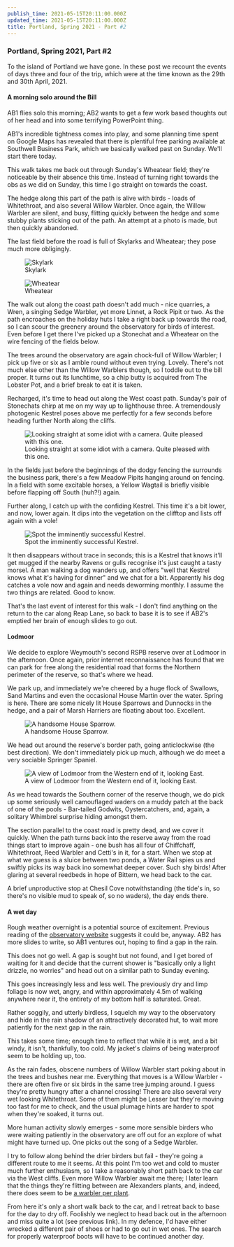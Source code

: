 ```yaml
---
publish_time: 2021-05-15T20:11:00.000Z
updated_time: 2021-05-15T20:11:00.000Z
title: Portland, Spring 2021 - Part #2 
---
```


### Portland, Spring 2021, Part #2

To the island of Portland we have gone. In these post we recount the events
of days three and four of the trip, which were at the time known as the 29th
and 30th April, 2021.

#### A morning solo around the Bill

AB1 flies solo this morning; AB2 wants to get a few work based
thoughts out of her head and into some terrifying PowerPoint thing.

AB1's incredible tightness comes into play, and some
planning time spent on Google Maps has revealed that there is
plentiful free parking available at Southwell Business Park, which we
basically walked past on Sunday. We'll start there today.

This walk takes me back out through Sunday's Wheatear field; they're
noticeable by their absence this time. Instead of turning right
towards the obs as we did on Sunday, this time I go straight on
towards the coast.

The hedge along this part of the path is alive with birds - loads of
Whitethroat, and also several Willow Warbler. Once again, the Willow
Warbler are silent, and busy, flitting quickly between the hedge and
some stubby plants sticking out of the path. An attempt at a photo is
made, but then quickly abandoned.

The last field before the road is full of Skylarks and Wheatear; they pose
much more obligingly.

<figure class="figure">
    <img
        src="skylark.png"
        class="figure-img img-fluid rounded"
        alt="Skylark"/>
    <figcaption class="figure-caption text-center">
        Skylark
    </figcaption>
</figure>

<figure class="figure">
    <img
        src="wheatear.png"
        class="figure-img img-fluid rounded"
        alt="Wheatear"/>
    <figcaption class="figure-caption text-center">
        Wheatear
    </figcaption>
</figure>

The walk out along the coast path doesn't add much - nice quarries, a
Wren, a singing Sedge Warbler, yet more Linnet, a Rock Pipit or
two. As the path encroaches on the holiday huts I take a right back up
towards the road, so I can scour the greenery around the observatory
for birds of interest. Even before I get there I've picked up a
Stonechat and a Wheatear on the wire fencing of the fields below.

The trees around the observatory are again chock-full of Willow
Warbler; I pick up five or six as I amble round without even
trying. Lovely. There's not much else other than the Willow Warblers
though, so I toddle out to the bill proper. It turns out its
lunchtime, so a chip butty is acquired from The Lobster Pot, and a
brief break to eat it is taken.

Recharged, it's time to head out along the West coast path. Sunday's
pair of Stonechats chirp at me on my way up to lighthouse three. A
tremendously photogenic Kestrel poses above me perfectly for a few
seconds before heading further North along the cliffs.

<figure class="figure">
    <img
        src="kestrel-phwoar.png"
        class="figure-img img-fluid rounded"
        alt="Looking straight at some idiot with a camera. Quite pleased with
         this one."/>
    <figcaption class="figure-caption text-center">
        Looking straight at some idiot with a camera. Quite pleased with this one.
    </figcaption>
</figure>

In the fields just before the beginnings of the dodgy fencing the
surrounds the business park, there's a few Meadow Pipits hanging
around on fencing. In a field with some excitable horses, a Yellow
Wagtail is briefly visible before flapping off South (huh?!) again.

Further along, I catch up with the confiding Kestrel. This time it's a
bit lower, and now, lower again. It dips into the vegetation on the
clifftop and lists off again with a vole! 

<figure class="figure">
    <img
        src="kestrel-tail.png"
        class="figure-img img-fluid rounded"
        alt="Spot the imminently successful Kestrel."/>
    <figcaption class="figure-caption text-center">
        Spot the imminently successful Kestrel.
    </figcaption>
</figure>

It then disappears without trace in seconds; this is a Kestrel that knows it'll
get mugged if the nearby Ravens or gulls recognise it's just caught a tasty
morsel. A man walking a dog wanders up, and offers "well that Kestrel knows
what it's having for dinner" and we chat for a bit. Apparently his dog
catches a vole now and again and needs deworming monthly. I assume the two
things are related. Good to know. 

That's the last event of interest for this walk - I don't find
anything on the return to the car along Reap Lane, so back to
base it is to see if AB2's emptied her brain of enough slides to go out.

#### Lodmoor

We decide to explore Weymouth's second RSPB reserve over at Lodmoor in
the afternoon. Once again, prior internet reconnaissance has found
that we can park for free along the residential road that forms the
Northern perimeter of the reserve, so that's where we head.

We park up, and immediately we're cheered by a huge flock of Swallows,
Sand Martins and even the occasional House Martin over the
water. Spring is here. There are some nicely lit House Sparrows and
Dunnocks in the hedge, and a pair of Marsh Harriers are floating
about too. Excellent.

<figure class="figure">
    <img
        src="house-sparrow.png"
        class="figure-img img-fluid rounded"
        alt="A handsome House Sparrow."/>
    <figcaption class="figure-caption text-center">
        A handsome House Sparrow.
    </figcaption>
</figure>

We head out around the reserve's border path, going anticlockwise (the
best direction). We don't immediately pick up much, although we do
meet a very sociable Springer Spaniel. 

<figure class="figure">
    <img
        src="lodmoor.png"
        class="figure-img img-fluid rounded"
        alt="A view of Lodmoor from the Western end of it, looking East."/>
    <figcaption class="figure-caption text-center">
        A view of Lodmoor from the Western end of it, looking East.
    </figcaption>
</figure>

As we head towards the Southern
corner of the reserve though, we do pick up some seriously well
camouflaged waders on a muddy patch at the back of one of the pools -
Bar-tailed Godwits, Oystercatchers, and, again, a solitary Whimbrel
surprise hiding amongst them.

The section parallel to the coast road is pretty dead, and we cover it
quickly. When the path turns back into the reserve away from the road
things start to improve again - one bush has all four of Chiffchaff,
Whitethroat, Reed Warbler and Cetti's in it, for a start. When we stop
at what we guess is a sluice between two ponds, a Water Rail spies us
and swiftly picks its way back ino somewhat deeper cover. Such shy
birds! After glaring at several reedbeds in hope of Bittern, we head
back to the car.

A brief unproductive stop at Chesil Cove notwithstanding (the tide's
in, so there's no visible mud to speak of, so no waders), the day ends
there.

#### A wet day

Rough weather overnight is a potential source of excitement. Previous
reading of the [observatory website](http://www.portlandbirdobs.com/)
suggests it could be, anyway. AB2 has more slides to write, so AB1
ventures out, hoping to find a gap in the rain.

This does not go well. A gap is sought but not found, and I get bored
of waiting for it and decide that the current shower is
"basically only a light drizzle, no worries" and head out on a
similar path to Sunday evening. 

This goes increasingly less and less well. The previously dry and limp
foliage is now wet, angry, and within approximately 4.5m of walking anywhere
near it, the entirety of my bottom half is saturated. Great.

Rather soggily, and utterly birdless, I squelch my way to the observatory and
hide in the rain shadow of an attractively decorated hut, to wait
more patiently for the next gap in the rain.

This takes some time; enough time to reflect that while it is wet, and
a bit windy, it isn't, thankfully, too cold. My jacket's claims of
being waterproof seem to be holding up, too.

As the rain fades, obscene numbers of Willow Warbler start poking
about in the trees and bushes near me. Everything that moves is a
Willow Warbler - there are often five or six birds in the same tree
jumping around. I guess they're pretty hungry after a channel
crossing! There are also several very wet looking Whitethroat. Some of
them might be Lesser but they're moving too fast for me to check, and the
usual plumage hints are harder to spot when they're soaked, it turns out. 

More human activity slowly emerges - some more sensible
birders who were waiting patiently in the observatory are
off out for an explore of what might have turned up. One picks out the
song of a Sedge Warbler.

I try to follow along behind the drier birders but fail - they're
going a different route to me it seems. At this point I'm too wet and
cold to muster much further enthusiasm, so I take a reasonably short
path back to the car via the West cliffs. Even more Willow Warbler
await me there; I later learn that the things they're flitting between
are Alexanders plants, and, indeed, there does seem to be [a warbler
per plant](http://www.portlandbirdobs.com/2021/04/28th-april.html).

From here it's only a short walk back to the car, and I retreat back
to base for the day to dry off. Foolishly we neglect to head back out
in the afternoon and miss quite a lot (see previous link). In my defence, I'd
have either wrecked a different pair of shoes or had to go out in wet ones.
The search for properly waterproof boots will have to be continued another
day.  